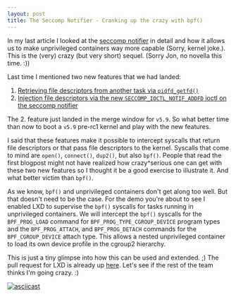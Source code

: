 ```yaml
---
layout: post
title: The Seccomp Notifier - Cranking up the crazy with bpf()
---
```


In my last article I looked at the [seccomp notifier](https://people.kernel.org/brauner/the-seccomp-notifier-new-frontiers-in-unprivileged-container-development) in detail and how it allows us to make unprivileged containers way more capable (Sorry, kernel joke.). This is the (very) crazy (but very short) sequel. (Sorry Jon, no novella this time. :))

Last time I mentioned two new features that we had landed:

1. [Retrieving file descriptors from another task via `pidfd_getfd()`](https://git.kernel.org/pub/scm/linux/kernel/git/torvalds/linux.git/commit/?id=83fa805bcbfc53ae82eedd65132794ae324798e5)
2. [Injection file descriptors via the new `SECCOMP_IOCTL_NOTIF_ADDFD` ioctl on the seccomp notifier](https://git.kernel.org/pub/scm/linux/kernel/git/torvalds/linux.git/commit/?id=9ecc6ea491f0c0531ad81ef9466284df260b2227)

The 2. feature just landed in the merge window for `v5.9`. So what better time than now to boot a `v5.9` pre-rc1 kernel and play with the new features.

I said that these features make it possible to intercept syscalls that return file descriptors or that pass file descriptors to the kernel. Syscalls that come to mind are `open()`, `connect()`, `dup2()`, but also `bpf()`.
People that read the first blogpost might not have realized how crazy^serious one can get with these two new features so I thought it be a good exercise to illustrate it. And what better victim than `bpf()`.

As we know, `bpf()` and unprivileged containers don't get along too well. But that doesn't need to be the case. For the demo you're about to see I enabled LXD to supervise the `bpf()` syscalls for tasks running in unprivileged containers. We will intercept the `bpf()` syscalls for the `BPF_PROG_LOAD` command for `BPF_PROG_TYPE_CGROUP_DEVICE` program types and the `BPF_PROG_ATTACH`, and `BPF_PROG_DETACH` commands for the `BPF_CGROUP_DEVICE` attach type. This allows a nested unprivileged container to load its own device profile in the cgroup2 hierarchy.

This is just a tiny glimpse into how this can be used and extended. ;) The pull request for LXD is already up [here](https://github.com/lxc/lxd/pull/7743). Let's see if the rest of the team thinks I'm going crazy. :)

[![asciicast](https://asciinema.org/a/352181.svg)](https://asciinema.org/a/352191)
